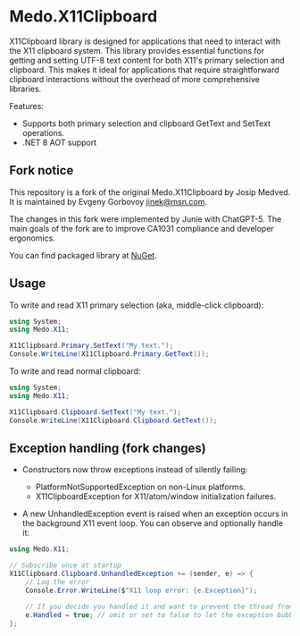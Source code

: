
Medo.X11Clipboard
=================

X11Clipboard library is designed for applications that need to interact with the
X11 clipboard system. This library provides essential functions for getting and
setting UTF-8 text content for both X11's primary selection and clipboard. This
makes it ideal for applications that require straightforward clipboard
interactions without the overhead of more comprehensive libraries.

Features:
* Supports both primary selection and clipboard GetText and SetText operations.
* .NET 8 AOT support

Fork notice
-----------
This repository is a fork of the original Medo.X11Clipboard by Josip Medved. It is maintained by Evgeny Gorbovoy <jinek@msn.com>.

The changes in this fork were implemented by Junie with ChatGPT-5. The main goals of the fork are to improve CA1031 compliance and developer ergonomics.

You can find packaged library at [NuGet][nuget_x11clipboard].


## Usage

To write and read X11 primary selection (aka, middle-click clipboard):
```csharp
using System;
using Medo.X11;

X11Clipboard.Primary.SetText("My text.");
Console.WriteLine(X11Clipboard.Primary.GetText());
```

To write and read normal clipboard:
```csharp
using System;
using Medo.X11;

X11Clipboard.Clipboard.SetText("My text.");
Console.WriteLine(X11Clipboard.Clipboard.GetText());
```

## Exception handling (fork changes)

- Constructors now throw exceptions instead of silently failing:
  - PlatformNotSupportedException on non-Linux platforms.
  - X11ClipboardException for X11/atom/window initialization failures.

- A new UnhandledException event is raised when an exception occurs in the background X11 event loop. You can observe and optionally handle it:

```csharp
using Medo.X11;

// Subscribe once at startup
X11Clipboard.Clipboard.UnhandledException += (sender, e) => {
    // Log the error
    Console.Error.WriteLine($"X11 loop error: {e.Exception}");

    // If you decide you handled it and want to prevent the thread from crashing:
    e.Handled = true; // omit or set to false to let the exception bubble up
};
```

[nuget_x11clipboard]: https://www.nuget.org/packages/Medo.X11Clipboard/
